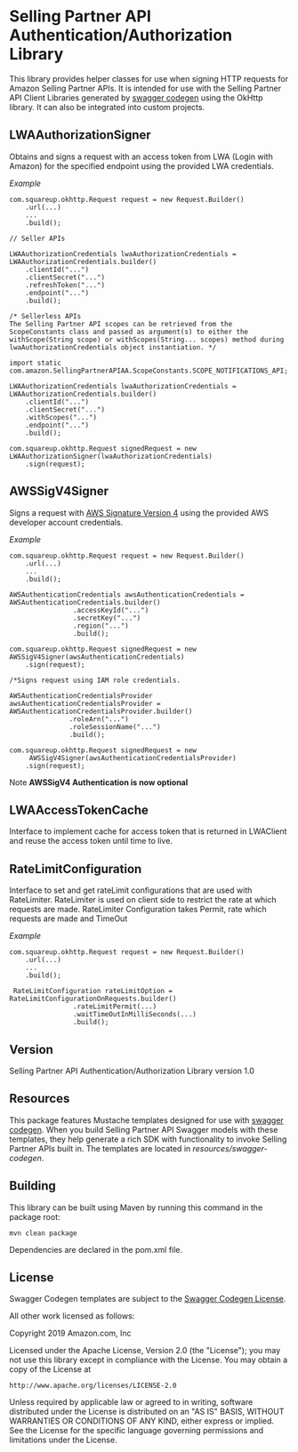# Selling Partner API Authentication/Authorization Library
This library provides helper classes for use when signing HTTP requests for Amazon Selling Partner APIs. It is intended for use
with the Selling Partner API Client Libraries generated by [swagger codegen](https://swagger.io/tools/swagger-codegen/) 
using the OkHttp library. It can also be integrated into custom projects.

## LWAAuthorizationSigner
Obtains and signs a request with an access token from LWA (Login with Amazon) for the specified endpoint using the provided LWA credentials.

*Example*
```
com.squareup.okhttp.Request request = new Request.Builder()
    .url(...)
    ...
    .build();

// Seller APIs

LWAAuthorizationCredentials lwaAuthorizationCredentials = LWAAuthorizationCredentials.builder()
    .clientId("...")
    .clientSecret("...")
    .refreshToken("...")
    .endpoint("...")
    .build();

/* Sellerless APIs
The Selling Partner API scopes can be retrieved from the ScopeConstants class and passed as argument(s) to either the withScope(String scope) or withScopes(String... scopes) method during lwaAuthorizationCredentials object instantiation. */

import static com.amazon.SellingPartnerAPIAA.ScopeConstants.SCOPE_NOTIFICATIONS_API;

LWAAuthorizationCredentials lwaAuthorizationCredentials = LWAAuthorizationCredentials.builder()
    .clientId("...")
    .clientSecret("...")
    .withScopes("...")
    .endpoint("...")
    .build();

com.squareup.okhttp.Request signedRequest = new LWAAuthorizationSigner(lwaAuthorizationCredentials)
    .sign(request);
```

## AWSSigV4Signer
Signs a request with [AWS Signature Version 4](https://docs.aws.amazon.com/general/latest/gr/signature-version-4.html)
using the provided AWS developer account credentials. 

*Example*
```
com.squareup.okhttp.Request request = new Request.Builder()
    .url(...)
    ...
    .build();

AWSAuthenticationCredentials awsAuthenticationCredentials = AWSAuthenticationCredentials.builder()
                .accessKeyId("...")
                .secretKey("...")
                .region("...")
                .build();

com.squareup.okhttp.Request signedRequest = new AWSSigV4Signer(awsAuthenticationCredentials)
    .sign(request);

/*Signs request using IAM role credentials.

AWSAuthenticationCredentialsProvider awsAuthenticationCredentialsProvider = AWSAuthenticationCredentialsProvider.builder()
               .roleArn("...")
               .roleSessionName("...")
               .build();
               
com.squareup.okhttp.Request signedRequest = new 
     AWSSigV4Signer(awsAuthenticationCredentialsProvider)
    .sign(request);
```
Note **AWSSigV4 Authentication is now optional**

## LWAAccessTokenCache
Interface to implement cache for access token that is returned in LWAClient and reuse the access token until time to live.

## RateLimitConfiguration
Interface to set and get rateLimit configurations that are used with RateLimiter. RateLimiter is used on client side to restrict the rate at which requests are made. RateLimiter Configuration takes Permit, rate which requests are made and TimeOut 

*Example*
```
com.squareup.okhttp.Request request = new Request.Builder()
    .url(...)
    ...
    .build();
    
 RateLimitConfiguration rateLimitOption = RateLimitConfigurationOnRequests.builder()
                .rateLimitPermit(...)
                .waitTimeOutInMilliSeconds(...)
                .build();
```
## Version
Selling Partner API Authentication/Authorization Library version 1.0

## Resources
This package features Mustache templates designed for use with [swagger codegen](https://swagger.io/tools/swagger-codegen/). 
When you build Selling Partner API Swagger models with these templates, they help generate a rich SDK with functionality to invoke Selling Partner APIs built in. The templates are located in *resources/swagger-codegen*.
 
## Building
This library can be built using Maven by running this command in the package root:
 ```
mvn clean package
```
Dependencies are declared in the pom.xml file.

## License
Swagger Codegen templates are subject to the [Swagger Codegen License](https://github.com/swagger-api/swagger-codegen#license).

All other work licensed as follows:

Copyright 2019 Amazon.com, Inc

Licensed under the Apache License, Version 2.0 (the "License");
you may not use this library except in compliance with the License.
You may obtain a copy of the License at

    http://www.apache.org/licenses/LICENSE-2.0

Unless required by applicable law or agreed to in writing, software
distributed under the License is distributed on an "AS IS" BASIS,
WITHOUT WARRANTIES OR CONDITIONS OF ANY KIND, either express or implied.
See the License for the specific language governing permissions and
limitations under the License.
